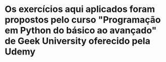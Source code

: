 # **Os exercícios aqui aplicados foram propostos pelo curso "Programação em Python do básico ao avançado" de Geek University oferecido pela Udemy**
